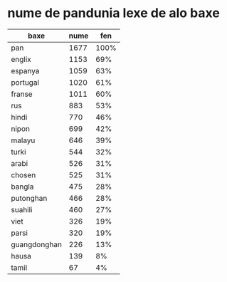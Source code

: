 # nume de pandunia lexe de alo baxe

| baxe  | nume  | fen |
|-------|-------|-----|
| pan | 1677 | 100% |
| englix | 1153 | 69% |
| espanya | 1059 | 63% |
| portugal | 1020 | 61% |
| franse | 1011 | 60% |
| rus | 883 | 53% |
| hindi | 770 | 46% |
| nipon | 699 | 42% |
| malayu | 646 | 39% |
| turki | 544 | 32% |
| arabi | 526 | 31% |
| chosen | 525 | 31% |
| bangla | 475 | 28% |
| putonghan | 466 | 28% |
| suahili | 460 | 27% |
| viet | 326 | 19% |
| parsi | 320 | 19% |
| guangdonghan | 226 | 13% |
| hausa | 139 | 8% |
| tamil | 67 | 4% |
